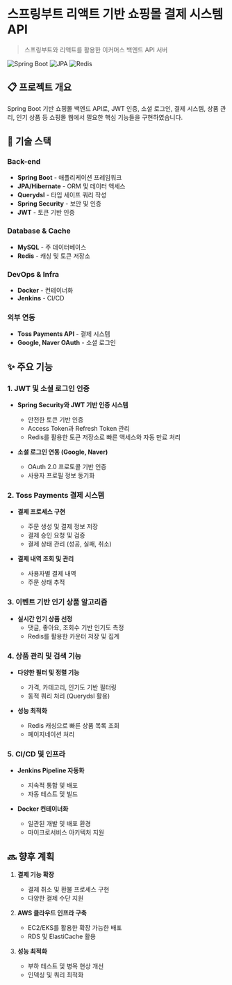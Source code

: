 # 스프링부트 리액트 기반 쇼핑몰 결제 시스템 API

> 스프링부트와 리액트를 활용한 이커머스 백엔드 API 서버

![Spring Boot](https://img.shields.io/badge/Spring%20Boot-3.0+-green.svg)
![JPA](https://img.shields.io/badge/JPA-Hibernate-orange.svg)
![Redis](https://img.shields.io/badge/Cache-Redis-red.svg)

## 📋 프로젝트 개요

 Spring Boot 기반 쇼핑몰 백엔드 API로, JWT 인증, 소셜 로그인, 결제 시스템, 상품 관리, 인기 상품 등  쇼핑몰 웹에서 필요한 핵심 기능들을 구현하였습니다. 

## 🔧 기술 스택

### Back-end
- **Spring Boot** - 애플리케이션 프레임워크
- **JPA/Hibernate** - ORM 및 데이터 액세스
- **Querydsl** - 타입 세이프 쿼리 작성
- **Spring Security** - 보안 및 인증
- **JWT** - 토큰 기반 인증

### Database & Cache
- **MySQL** - 주 데이터베이스
- **Redis** - 캐싱 및 토큰 저장소

### DevOps & Infra
- **Docker** - 컨테이너화
- **Jenkins** - CI/CD

### 외부 연동
- **Toss Payments API** - 결제 시스템
- **Google, Naver OAuth** - 소셜 로그인

## ✨ 주요 기능

### 1. JWT 및 소셜 로그인 인증
- **Spring Security와 JWT 기반 인증 시스템**
    - 안전한 토큰 기반 인증
    - Access Token과 Refresh Token 관리
    - Redis를 활용한 토큰 저장소로 빠른 액세스와 자동 만료 처리

- **소셜 로그인 연동 (Google, Naver)**
    - OAuth 2.0 프로토콜 기반 인증
    - 사용자 프로필 정보 동기화

### 2. Toss Payments 결제 시스템
- **결제 프로세스 구현**
    - 주문 생성 및 결제 정보 저장
    - 결제 승인 요청 및 검증
    - 결제 상태 관리 (성공, 실패, 취소)

- **결제 내역 조회 및 관리**
    - 사용자별 결제 내역
    - 주문 상태 추적

### 3. 이벤트 기반 인기 상품 알고리즘
- **실시간 인기 상품 선정**
    - 댓글, 좋아요, 조회수 기반 인기도 측정
    - Redis를 활용한 카운터 저장 및 집계

### 4. 상품 관리 및 검색 기능
- **다양한 필터 및 정렬 기능**
    - 가격, 카테고리, 인기도 기반 필터링
    - 동적 쿼리 처리 (Querydsl 활용)

- **성능 최적화**
    - Redis 캐싱으로 빠른 상품 목록 조회
    - 페이지네이션 처리

### 5. CI/CD 및 인프라
- **Jenkins Pipeline 자동화**
    - 지속적 통합 및 배포
    - 자동 테스트 및 빌드

- **Docker 컨테이너화**
    - 일관된 개발 및 배포 환경
    - 마이크로서비스 아키텍처 지원


## 🔜 향후 계획

1. **결제 기능 확장**
    - 결제 취소 및 환불 프로세스 구현
    - 다양한 결제 수단 지원

2. **AWS 클라우드 인프라 구축**
    - EC2/EKS를 활용한 확장 가능한 배포
    - RDS 및 ElastiCache 활용

3. **성능 최적화**
    - 부하 테스트 및 병목 현상 개선
    - 인덱싱 및 쿼리 최적화

